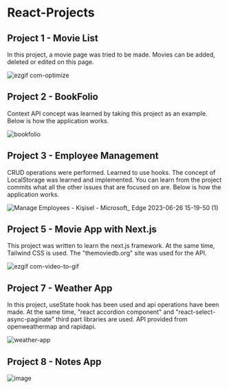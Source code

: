 # React-Projects

## Project 1 - Movie List
   In this project, a movie page was tried to be made. Movies can be added, deleted or edited on this page.

![ezgif com-optimize](https://github.com/bengisu-sahin/React-Projects/assets/71591780/a69b8388-f693-4e64-a090-db4095dddb97)

## Project 2 - BookFolio
   Context API concept was learned by taking this project as an example. Below is how the application works.

![bookfolio](https://github.com/bengisu-sahin/React-Projects/assets/71591780/61f6842c-cae9-48b5-84f7-00c07d07dd3a)

## Project 3 - Employee Management
   CRUD operations were performed. Learned to use hooks. The concept of LocalStorage was learned and implemented. You can learn from the project commits what all the other issues that are focused on are. Below is how the application works.

![Manage Employees - Kişisel - Microsoft_ Edge 2023-06-26 15-19-50 (1)](https://github.com/bengisu-sahin/React-Projects/assets/71591780/4162e23b-6817-44c4-81d6-681af9ddbff8)

## Project 5 - Movie App with Next.js
   This project was written to learn the next.js framework. At the same time, Tailwind CSS is used. The "themoviedb.org" site was used for the API.

![ezgif com-video-to-gif](https://github.com/bengisu-sahin/React-Projects/assets/71591780/5fbffa6f-15ac-4488-8945-53b2423e174b)

## Project 7 - Weather App
   In this project, useState hook has been used and api operations have been made. At the same time, "react accordion component" and "react-select-async-paginate" third part libraries are used. API provided from openweathermap and rapidapi.

   ![weather-app](https://github.com/bengisu-sahin/React-Projects/assets/71591780/29316eb0-b23c-4a81-8449-6f87d8ebd9ed)

## Project 8 - Notes App
   ![image](https://github.com/bengisu-sahin/React-Projects/assets/71591780/57723b74-0920-4667-936b-5ecde3f98d22)
